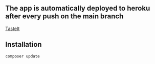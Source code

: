 ## The app is automatically deployed to heroku after every push on the main branch

[TasteIt](https://taste-it-univaq.herokuapp.com/)


## Installation

```bash
composer update
```
